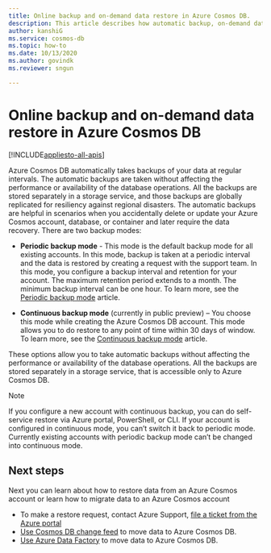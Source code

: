 ```yaml
---
title: Online backup and on-demand data restore in Azure Cosmos DB.
description: This article describes how automatic backup, on-demand data restore works. It also explains the difference between continuous and periodic backup modes. 
author: kanshiG
ms.service: cosmos-db
ms.topic: how-to
ms.date: 10/13/2020
ms.author: govindk
ms.reviewer: sngun

---
```


# Online backup and on-demand data restore in Azure Cosmos DB
[!INCLUDE[appliesto-all-apis](includes/appliesto-all-apis.md)]

Azure Cosmos DB automatically takes backups of your data at regular intervals. The automatic backups are taken without affecting the performance or availability of the database operations. All the backups are stored separately in a storage service, and those backups are globally replicated for resiliency against regional disasters. The automatic backups are helpful in scenarios when you accidentally delete or update your Azure Cosmos account, database, or container and later require the data recovery. There are two backup modes:

* **Periodic backup mode** - This mode is the default backup mode for all existing accounts. In this mode, backup is taken at a periodic interval and the data is restored by creating a request with the support team. In this mode, you configure a backup interval and retention for your account. The maximum retention period extends to a month. The minimum backup interval can be one hour.  To learn more, see the [Periodic backup mode]() article.

* **Continuous backup mode** (currently in public preview) – You choose this mode while creating the Azure Cosmos DB account. This mode allows you to do restore to any point of time within 30 days of window. To learn more, see the [Continuous backup mode]() article.

These options allow you to take automatic backups without affecting the performance or availability of the database operations. All the backups are stored separately in a storage service, that is accessible only to Azure Cosmos DB.  

> [!NOTE]
> If you configure a new account with continuous backup, you can do self-service restore via Azure portal, PowerShell, or CLI. If your account is configured in continuous mode, you can’t switch it back to periodic mode. Currently existing accounts with periodic backup mode can’t be changed into continuous mode.

## Next steps

Next you can learn about how to restore data from an Azure Cosmos account or learn how to migrate data to an Azure Cosmos account

* To make a restore request, contact Azure Support, [file a ticket from the Azure portal](https://portal.azure.com/?#blade/Microsoft_Azure_Support/HelpAndSupportBlade)
* [Use Cosmos DB change feed](change-feed.md) to move data to Azure Cosmos DB.
* [Use Azure Data Factory](../data-factory/connector-azure-cosmos-db.md) to move data to Azure Cosmos DB.
